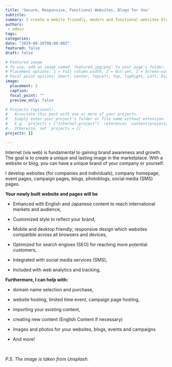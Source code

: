 ```yaml
---
title: 'Secure, Responsive, Functional Websites, Blogs for You'
subtitle: 
summary: I create a mobile friendly, modern and functional websites blogs for businesses and inviduals.
authors: 
 - admin
tags:
categories:
date: "2019-09-20T00:00:00Z"
featured: false
draft: false

# Featured image
# To use, add an image named `featured.jpg/png` to your page's folder.
# Placement options: 1 = Full column width, 2 = Out-set, 3 = Screen-width
# Focal point options: Smart, Center, TopLeft, Top, TopRight, Left, Right, BottomLeft, Bottom, BottomRight
image:
  placement: 3
  caption: 
  focal_point: ""
  preview_only: false

# Projects (optional).
#   Associate this post with one or more of your projects.
#   Simply enter your project's folder or file name without extension.
#   E.g. `projects = ["internal-project"]` references `content/project/deep-learning/index.md`.
#   Otherwise, set `projects = []`.
projects: []

---
```


Internet (via web) is fundamental to gaining brand awareness and growth. The goal is to create a unique and lasting image in the marketplace. With a website or blog, you can have a unique brand of your company or yourself.

I develop websites (for companies and individuals), company homepage, event pages, campaign pages, blogs, photoblogs, social media (SMS) pages.

**Your newly built website and pages will be** 

-	Enhanced with English and Japanese content to reach international markets and audience,

-	Customized style to reflect your brand,

-	Mobile and desktop friendly; responsive design which websites compatible across all browsers and devices,

-	Optimized for search engines (SEO) for reaching more potential customers,

-	Integrated with social media services (SMS),

-	Included with web analytics and tracking,

**Furthermore, I can help with:**

-	domain name selection and purchase,

-	website hosting, limited time event, campaign page hosting,

-	importing your existing content,

-	creating new content (English Content if necessary)

-	Images and photos for your websites, blogs, events and campaigns

-	And more!

</br>

*P.S. The image is taken from Unsplash.*




